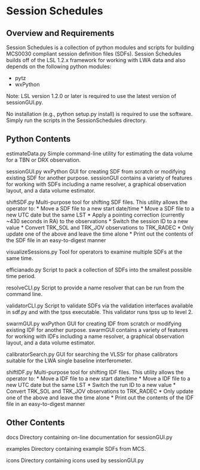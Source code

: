 Session Schedules
=================

Overview and Requirements
-------------------------
Session Schedules is a collection of python modules and scripts for 
building MCS0030 compliant session definition files (SDFs).  Session 
Schedules builds off of the LSL 1.2.x framework for working with LWA
data and also depends on the following python modules:
  * pytz
  * wxPython

Note:  LSL version 1.2.0 or later is required to use the latest version 
       of sessionGUI.py.

No installation (e.g., python setup.py install) is required to use the
software.  Simply run the scripts in the SessionSchedules directory.

Python Contents
---------------
estimateData.py
  Simple command-line utility for estimating the data volume for a TBN or 
  DRX observation.

sessionGUI.py
  wxPython GUI for creating SDF from scratch or modifying existing SDF for
  another purpose.  sessionGUI contains a variety of features for working 
  with SDFs including a name resolver, a graphical observation layout, and 
  a data volume estimator.

shiftSDF.py
  Multi-purpose tool for shifting SDF files.  This utility allows the operator
  to:
    * Move a SDF file to a new start date/time
    * Move a SDF file to a new UTC date but the same LST
    * Apply a pointing correction (currently ~430 seconds in RA) to
      the observations
    * Switch the session ID to a new value
    * Convert TRK_SOL and TRK_JOV observations to TRK_RADEC
    * Only update one of the above and leave the time alone
    * Print out the contents of the SDF file in an easy-to-digest manner

visualizeSessions.py
  Tool for operators to examine multiple SDFs at the same time.

efficianado.py
  Script to pack a collection of SDFs into the smallest possible time period.

resolveCLI.py
  Script to provide a name resolver that can be run from the command line.

validatorCLI.py
  Script to validate SDFs via the validation interfaces available 
  in sdf.py and with the tpss executable.  This validator runs tpss up to level 2.

swarmGUI.py
  wxPython GUI for creating IDF from scratch or modifying existing IDF for
  another purpose.  swarmGUI contains a variety of features for working 
  with IDFs including a name resolver, a graphical observation layout, and 
  a data volume estimator.

calibratorSearch.py
  GUI for searching the VLSSr for phase calibrators suitable for the LWA single 
  baseline interferometer.

shiftIDF.py
  Multi-purpose tool for shifting IDF files.  This utility allows the operator
  to:
    * Move a IDF file to a new start date/time
    * Move a IDF file to a new UTC date but the same LST
    * Switch the run ID to a new value
    * Convert TRK_SOL and TRK_JOV observations to TRK_RADEC
    * Only update one of the above and leave the time alone
    * Print out the contents of the IDF file in an easy-to-digest manner
  
Other Contents
--------------
docs
  Directory containing on-line documentation for sessionGUI.py

examples
  Directory containing example SDFs from MCS.

icons
  Directory containing icons used by sessionGUI.py

